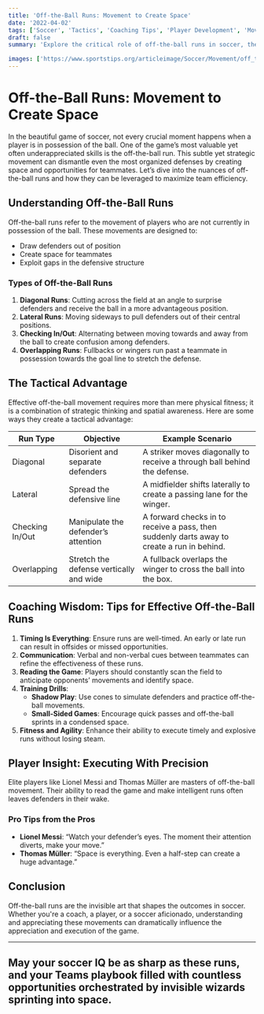 ```yaml
---
title: 'Off-the-Ball Runs: Movement to Create Space'
date: '2022-04-02'
tags: ['Soccer', 'Tactics', 'Coaching Tips', 'Player Development', 'Movement', 'Strategy', 'Team Play', 'Attacking']
draft: false
summary: 'Explore the critical role of off-the-ball runs in soccer, their impact on creating space, and the strategic nuances in executing them effectively.'

images: ['https://www.sportstips.org/articleimage/Soccer/Movement/off_the_ball_runs_movement_to_create_space.webp']
---
```


# Off-the-Ball Runs: Movement to Create Space

In the beautiful game of soccer, not every crucial moment happens when a player is in possession of the ball. One of the game’s most valuable yet often underappreciated skills is the off-the-ball run. This subtle yet strategic movement can dismantle even the most organized defenses by creating space and opportunities for teammates. Let’s dive into the nuances of off-the-ball runs and how they can be leveraged to maximize team efficiency.

## Understanding Off-the-Ball Runs

Off-the-ball runs refer to the movement of players who are not currently in possession of the ball. These movements are designed to:
- Draw defenders out of position
- Create space for teammates
- Exploit gaps in the defensive structure

### Types of Off-the-Ball Runs

1. **Diagonal Runs**: Cutting across the field at an angle to surprise defenders and receive the ball in a more advantageous position.
2. **Lateral Runs**: Moving sideways to pull defenders out of their central positions.
3. **Checking In/Out**: Alternating between moving towards and away from the ball to create confusion among defenders.
4. **Overlapping Runs**: Fullbacks or wingers run past a teammate in possession towards the goal line to stretch the defense.

## The Tactical Advantage

Effective off-the-ball movement requires more than mere physical fitness; it is a combination of strategic thinking and spatial awareness. Here are some ways they create a tactical advantage:

| Run Type       | Objective                                         | Example Scenario                                    |
|----------------|---------------------------------------------------|----------------------------------------------------|
| Diagonal       | Disorient and separate defenders                  | A striker moves diagonally to receive a through ball behind the defense. |
| Lateral        | Spread the defensive line                         | A midfielder shifts laterally to create a passing lane for the winger. |
| Checking In/Out| Manipulate the defender’s attention               | A forward checks in to receive a pass, then suddenly darts away to create a run in behind. |
| Overlapping    | Stretch the defense vertically and wide           | A fullback overlaps the winger to cross the ball into the box.          |

## Coaching Wisdom: Tips for Effective Off-the-Ball Runs

1. **Timing Is Everything**: Ensure runs are well-timed. An early or late run can result in offsides or missed opportunities.
2. **Communication**: Verbal and non-verbal cues between teammates can refine the effectiveness of these runs.
3. **Reading the Game**: Players should constantly scan the field to anticipate opponents’ movements and identify space.
4. **Training Drills**:
    - **Shadow Play**: Use cones to simulate defenders and practice off-the-ball movements.
    - **Small-Sided Games**: Encourage quick passes and off-the-ball sprints in a condensed space.
5. **Fitness and Agility**: Enhance their ability to execute timely and explosive runs without losing steam.

## Player Insight: Executing With Precision

Elite players like Lionel Messi and Thomas Müller are masters of off-the-ball movement. Their ability to read the game and make intelligent runs often leaves defenders in their wake.

### Pro Tips from the Pros

- **Lionel Messi**: “Watch your defender’s eyes. The moment their attention diverts, make your move.”
- **Thomas Müller**: “Space is everything. Even a half-step can create a huge advantage.”

## Conclusion

Off-the-ball runs are the invisible art that shapes the outcomes in soccer. Whether you're a coach, a player, or a soccer aficionado, understanding and appreciating these movements can dramatically influence the appreciation and execution of the game.

---
May your soccer IQ be as sharp as these runs, and your Teams playbook filled with countless opportunities orchestrated by invisible wizards sprinting into space.
---